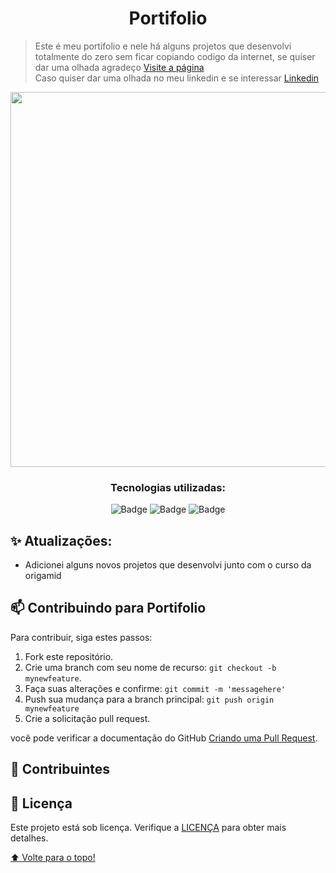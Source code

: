 <h1 align="center">Portifolio</h1>

> Este é meu portifolio e nele há alguns projetos que desenvolvi totalmente do zero sem ficar copiando codigo da internet, se quiser dar uma olhada agradeço <a href="https://raniel64.github.io/Portifolio-Projetos/">Visite a página</a> <br>
> Caso quiser dar uma olhada no meu linkedin e se interessar <a href="https://www.linkedin.com/in/raniel-ferreira/">Linkedin</a>

<p align="center">
  <img width="600 height="400 src="ezgif.com-gif-maker.gif">
</p>

<div align="center">
 <h3 align="center">Tecnologias utilizadas:</h3>
 
 [Badges]: <> ( Você pode procurar por badges aqui: https://github.com/alexandresanlim/Badges4-README.md-Profile )
 
![Badge](https://img.shields.io/badge/HTML5-E34F26?style=for-the-badge&logo=html5&logoColor=white)
![Badge](https://img.shields.io/badge/CSS3-1572B6?style=for-the-badge&logo=css3&logoColor=white)
![Badge](https://img.shields.io/badge/JavaScript-323330?style=for-the-badge&logo=javascript&logoColor=F7DF1E)

</div>

## ✨ Atualizações:

- Adicionei alguns novos projetos que desenvolvi junto com o curso da origamid

## 📫 Contribuindo para Portifolio

Para contribuir, siga estes passos:

1. Fork este repositório.
2. Crie uma branch com seu nome de recurso: `git checkout -b mynewfeature`.
3. Faça suas alterações e confirme: `git commit -m 'messagehere'`
4. Push sua mudança para a branch principal: `git push origin mynewfeature`
5. Crie a solicitação pull request.

você pode verificar a documentação do GitHub [Criando uma Pull Request](https://help.github.com/en/github/collaborating-with-issues-and-pull-requests/creating-a-pull-request).

## 🤝 Contribuintes

## 📝 Licença
Este projeto está sob licença. Verifique a [LICENÇA](LICENSE) para obter mais detalhes.


[⬆ Volte para o topo!](https://github.com/raniel64/Portifolio-Projetos)<br>
